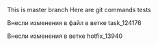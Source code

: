 This is master branch
Here are git commands tests

Внесли изменения в файл в ветке task_124176

Внесли изменения в ветке hotfix_13940